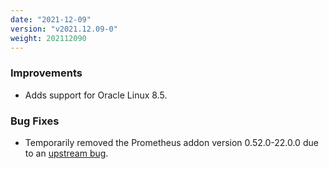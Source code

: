 ```yaml
---
date: "2021-12-09"
version: "v2021.12.09-0"
weight: 202112090
---
```


### <span class="label label-blue">Improvements</span>
- Adds support for Oracle Linux 8.5.

### <span class="label label-orange">Bug Fixes</span>
- Temporarily removed the Prometheus addon version 0.52.0-22.0.0 due to an [upstream bug](https://github.com/prometheus-community/helm-charts/issues/1500).
 
